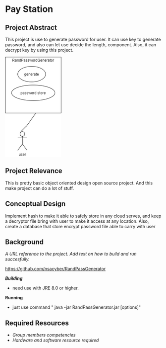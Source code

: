 # Pay Station

## Project Abstract
This project is use to generate password for user. It can use key to generate password, and also can let use decide the length, component. Also, it can decrypt key by using this project. 

![Use Case Image](Xiaoning_Zhao_RandPasswordGenerator.png)

## Project Relevance
This is pretty basic object oriented design open source project. And this make project can do a lot of stuff.

## Conceptual Design
Implement hash to make it able to safely store in any cloud serves, and keep a decryptor file bring with user to make it access at any location. Also, create a database that store encrypt password file able to carry with user

## Background
_A URL reference to the project. Add text on how to build and run succesfully._ 

https://github.com/nsacyber/RandPassGenerator

***Building***
- need use with JRE 8.0 or higher.

**Running**
- just use command " java -jar RandPassGenerator.jar  [options]"

## Required Resources
- _Group members competencies_
- _Hardware and software resource required_
